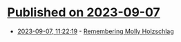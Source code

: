 # [Published on 2023-09-07](index.md)

* [2023-09-07, 11:22:19](https://lobste.rs/s/3fswdc/remembering_molly_holzschlag) - [Remembering Molly Holzschlag](https://thehistoryoftheweb.com/remembering-molly-one-of-the-greats/)
